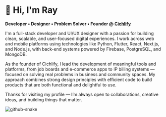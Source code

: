 # 👋 Hi, I'm Ray  
**Developer • Designer • Problem Solver • Founder @ [Cichlify](https://github.com/cichlify-official)**

I'm a full-stack developer and UI/UX designer with a passion for building clean, scalable, and user-focused digital experiences. I work across web and mobile platforms using technologies like Python, Flutter, React, Next.js, and Node.js, with back-end systems powered by Firebase, PostgreSQL, and MongoDB.

As the founder of Cichlify, I lead the development of meaningful tools and platforms, from job boards and e-commerce apps to IP billing systems — focused on solving real problems in business and community spaces. My approach combines strong design principles with efficient code to build products that are both functional and delightful to use.


Thanks for visiting my profile — I’m always open to collaborations, creative ideas, and building things that matter.

<picture>
  <source media="(prefers-color-scheme: dark)" srcset="https://raw.githubusercontent.com/tobiasmeyhoefer/tobiasmeyhoefer/output/github-snake-dark.svg" />
  <source media="(prefers-color-scheme: light)" srcset="https://raw.githubusercontent.com/tobiasmeyhoefer/tobiasmeyhoefer/output/github-snake.svg" />
  <img alt="github-snake" src="https://raw.githubusercontent.com/tobiasmeyhoefer/tobiasmeyhoefer/output/github-snake.svg" />
</picture>

<!-- ### ✍️ Random Dev Quote
![](https://quotes-github-readme.vercel.app/api?type=horizontal&theme=radical) -->



